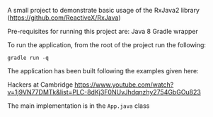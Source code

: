 A small project to demonstrate basic usage of the RxJava2 library (https://github.com/ReactiveX/RxJava)

Pre-requisites for running this project are:
Java 8
Gradle wrapper

To run the application, from the root of the project run the following:

`gradle run -q`

The application has been built following the examples given here:

Hackers at Cambridge
https://www.youtube.com/watch?v=1j9VN77DMTk&list=PLC-8dKj3F0NUvJhdqnzhy2754GbGOu823

The main implementation is in the `App.java` class

